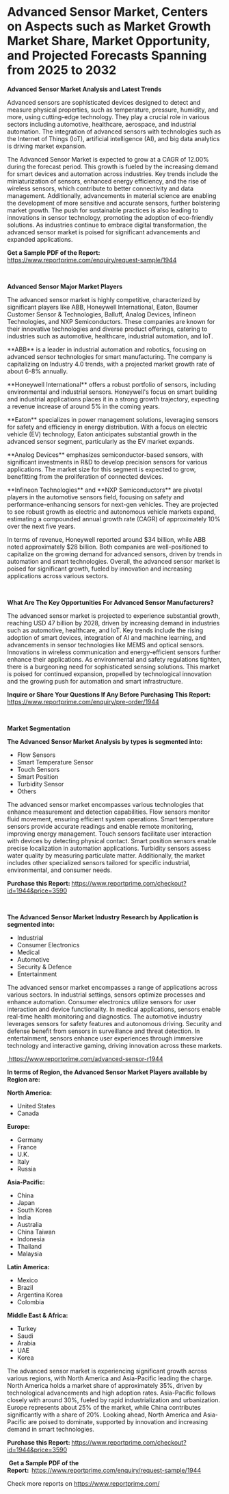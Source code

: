 <p><h1>Advanced Sensor Market, Centers on Aspects such as Market Growth Market Share, Market Opportunity, and Projected Forecasts Spanning from 2025 to 2032</h1></p><p><strong>Advanced Sensor Market Analysis and Latest Trends</strong></p>
<p><p>Advanced sensors are sophisticated devices designed to detect and measure physical properties, such as temperature, pressure, humidity, and more, using cutting-edge technology. They play a crucial role in various sectors including automotive, healthcare, aerospace, and industrial automation. The integration of advanced sensors with technologies such as the Internet of Things (IoT), artificial intelligence (AI), and big data analytics is driving market expansion.</p><p>The Advanced Sensor Market is expected to grow at a CAGR of 12.00% during the forecast period. This growth is fueled by the increasing demand for smart devices and automation across industries. Key trends include the miniaturization of sensors, enhanced energy efficiency, and the rise of wireless sensors, which contribute to better connectivity and data management. Additionally, advancements in material science are enabling the development of more sensitive and accurate sensors, further bolstering market growth. The push for sustainable practices is also leading to innovations in sensor technology, promoting the adoption of eco-friendly solutions. As industries continue to embrace digital transformation, the advanced sensor market is poised for significant advancements and expanded applications.</p></p>
<p><strong>Get a Sample PDF of the Report:&nbsp;</strong> <a href="https://www.reportprime.com/enquiry/request-sample/1944?utm_campaign=2982&utm_medium=2&utm_source=Github&utm_content=ia&utm_term=18032025&utm_id=advanced-sensor">https://www.reportprime.com/enquiry/request-sample/1944</a></p>
<p>&nbsp;</p>
<p><strong>Advanced Sensor Major Market Players</strong></p>
<p><p>The advanced sensor market is highly competitive, characterized by significant players like ABB, Honeywell International, Eaton, Baumer Customer Sensor & Technologies, Balluff, Analog Devices, Infineon Technologies, and NXP Semiconductors. These companies are known for their innovative technologies and diverse product offerings, catering to industries such as automotive, healthcare, industrial automation, and IoT.</p><p>**ABB** is a leader in industrial automation and robotics, focusing on advanced sensor technologies for smart manufacturing. The company is capitalizing on Industry 4.0 trends, with a projected market growth rate of about 6-8% annually.</p><p>**Honeywell International** offers a robust portfolio of sensors, including environmental and industrial sensors. Honeywell's focus on smart building and industrial applications places it in a strong growth trajectory, expecting a revenue increase of around 5% in the coming years.</p><p>**Eaton** specializes in power management solutions, leveraging sensors for safety and efficiency in energy distribution. With a focus on electric vehicle (EV) technology, Eaton anticipates substantial growth in the advanced sensor segment, particularly as the EV market expands.</p><p>**Analog Devices** emphasizes semiconductor-based sensors, with significant investments in R&D to develop precision sensors for various applications. The market size for this segment is expected to grow, benefitting from the proliferation of connected devices.</p><p>**Infineon Technologies** and **NXP Semiconductors** are pivotal players in the automotive sensors field, focusing on safety and performance-enhancing sensors for next-gen vehicles. They are projected to see robust growth as electric and autonomous vehicle markets expand, estimating a compounded annual growth rate (CAGR) of approximately 10% over the next five years.</p><p>In terms of revenue, Honeywell reported around $34 billion, while ABB noted approximately $28 billion. Both companies are well-positioned to capitalize on the growing demand for advanced sensors, driven by trends in automation and smart technologies. Overall, the advanced sensor market is poised for significant growth, fueled by innovation and increasing applications across various sectors.</p></p>
<p>&nbsp;</p>
<p><strong>What Are The Key Opportunities For Advanced Sensor Manufacturers?</strong></p>
<p><p>The advanced sensor market is projected to experience substantial growth, reaching USD 47 billion by 2028, driven by increasing demand in industries such as automotive, healthcare, and IoT. Key trends include the rising adoption of smart devices, integration of AI and machine learning, and advancements in sensor technologies like MEMS and optical sensors. Innovations in wireless communication and energy-efficient sensors further enhance their applications. As environmental and safety regulations tighten, there is a burgeoning need for sophisticated sensing solutions. This market is poised for continued expansion, propelled by technological innovation and the growing push for automation and smart infrastructure.</p></p>
<p><strong>Inquire or Share Your Questions If Any Before Purchasing This Report:</strong> <a href="https://www.reportprime.com/enquiry/pre-order/1944?utm_campaign=2982&utm_medium=2&utm_source=Github&utm_content=ia&utm_term=18032025&utm_id=advanced-sensor">https://www.reportprime.com/enquiry/pre-order/1944</a></p>
<p>&nbsp;</p>
<p><strong>Market Segmentation</strong></p>
<p><strong>The Advanced Sensor Market Analysis by types is segmented into:</strong></p>
<p><ul><li>Flow Sensors</li><li>Smart Temperature Sensor</li><li>Touch Sensors</li><li>Smart Position</li><li>Turbidity Sensor</li><li>Others</li></ul></p>
<p><p>The advanced sensor market encompasses various technologies that enhance measurement and detection capabilities. Flow sensors monitor fluid movement, ensuring efficient system operations. Smart temperature sensors provide accurate readings and enable remote monitoring, improving energy management. Touch sensors facilitate user interaction with devices by detecting physical contact. Smart position sensors enable precise localization in automation applications. Turbidity sensors assess water quality by measuring particulate matter. Additionally, the market includes other specialized sensors tailored for specific industrial, environmental, and consumer needs.</p></p>
<p><strong>Purchase this Report:&nbsp;</strong><a href="https://www.reportprime.com/checkout?id=1944&price=3590&utm_campaign=2982&utm_medium=2&utm_source=Github&utm_content=ia&utm_term=18032025&utm_id=advanced-sensor">https://www.reportprime.com/checkout?id=1944&price=3590</a></p>
<p>&nbsp;</p>
<p><strong>The Advanced Sensor Market Industry Research by Application is segmented into:</strong></p>
<p><ul><li>Industrial</li><li>Consumer Electronics</li><li>Medical</li><li>Automotive</li><li>Security & Defence</li><li>Entertainment</li></ul></p>
<p><p>The advanced sensor market encompasses a range of applications across various sectors. In industrial settings, sensors optimize processes and enhance automation. Consumer electronics utilize sensors for user interaction and device functionality. In medical applications, sensors enable real-time health monitoring and diagnostics. The automotive industry leverages sensors for safety features and autonomous driving. Security and defense benefit from sensors in surveillance and threat detection. In entertainment, sensors enhance user experiences through immersive technology and interactive gaming, driving innovation across these markets.</p></p>
<p><a href="https://www.reportprime.com/advanced-sensor-r1944?utm_campaign=2982&utm_medium=2&utm_source=Github&utm_content=ia&utm_term=18032025&utm_id=advanced-sensor">&nbsp;https://www.reportprime.com/advanced-sensor-r1944</a></p>
<p><strong>In terms of Region, the Advanced Sensor Market Players available by Region are:</strong></p>
<p>
    <p> <strong> North America: </strong>
        <ul>
            <li>United States</li>
            <li>Canada</li>
        </ul>
        </p> 
    <p> <strong> Europe: </strong>
        <ul>
            <li>Germany</li>
            <li>France</li>
            <li>U.K.</li>
            <li>Italy</li>
            <li>Russia</li>
        </ul>
        </p> 
    <p> <strong> Asia-Pacific: </strong>
        <ul>
            <li>China</li>
            <li>Japan</li>
            <li>South Korea</li>
            <li>India</li>
            <li>Australia</li>
            <li>China Taiwan</li>
            <li>Indonesia</li>
            <li>Thailand</li>
            <li>Malaysia</li>
        </ul>
        </p> 
    <p> <strong> Latin America: </strong>
        <ul>
            <li>Mexico</li>
            <li>Brazil</li>
            <li>Argentina Korea</li>
            <li>Colombia</li>
        </ul>
        </p> 
    <p> <strong> Middle East & Africa: </strong>
        <ul>
            <li>Turkey</li>
            <li>Saudi</li>
            <li>Arabia</li>
            <li>UAE</li>
            <li>Korea</li>
        </ul>
    </p>
    </p>
<p><p>The advanced sensor market is experiencing significant growth across various regions, with North America and Asia-Pacific leading the charge. North America holds a market share of approximately 35%, driven by technological advancements and high adoption rates. Asia-Pacific follows closely with around 30%, fueled by rapid industrialization and urbanization. Europe represents about 25% of the market, while China contributes significantly with a share of 20%. Looking ahead, North America and Asia-Pacific are poised to dominate, supported by innovation and increasing demand in smart technologies.</p></p>
<p><strong>Purchase this Report: </strong><a href="https://www.reportprime.com/checkout?id=1944&price=3590&utm_campaign=2982&utm_medium=2&utm_source=Github&utm_content=ia&utm_term=18032025&utm_id=advanced-sensor">https://www.reportprime.com/checkout?id=1944&price=3590</a></p>
<p>&nbsp;<strong>Get a Sample PDF of the Report:&nbsp;&nbsp;</strong><a href="https://www.reportprime.com/enquiry/request-sample/1944?utm_campaign=2982&utm_medium=2&utm_source=Github&utm_content=ia&utm_term=18032025&utm_id=advanced-sensor">https://www.reportprime.com/enquiry/request-sample/1944</a></p>
<p><strong></strong></p>
<p>Check more reports on <a href="https://www.reportprime.com/?utm_campaign=2982&utm_medium=2&utm_source=Github&utm_content=ia&utm_term=18032025&utm_id=advanced-sensor">https://www.reportprime.com/</a></p>